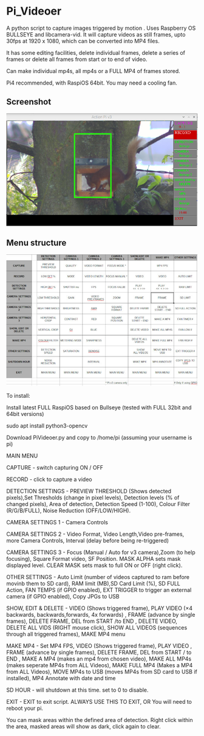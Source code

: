 # Pi_Videoer

A python script to capture images triggered by motion . Uses Raspberry OS BULLSEYE and libcamera-vid.
It will capture videos as still frames, upto 30fps at 1920 x 1080, which can be converted into MP4 files.

lt has some editing facilities, delete individual frames, delete a series of frames or delete all frames from start or to end of video.

Can make individual mp4s, all mp4s  or a FULL MP4 of frames stored.


Pi4 recommended, with RaspiOS 64bit. You may need a cooling fan.

## Screenshot

![screenshot](screen002.jpg)

## Menu structure

![Menus](menus.jpg)

To install:

Install latest FULL RaspiOS based on Bullseye (tested with FULL 32bit and 64bit versions)

sudo apt install python3-opencv

Download PiVideoer.py and copy to /home/pi (assuming your username is pi)

MAIN MENU

CAPTURE - switch capturing ON / OFF

RECORD  - click to capture a video

DETECTION SETTINGS - PREVIEW THRESHOLD (Shows detected pixels),Set Thresholds (change in pixel levels), Detection levels (% of changed pixels), Area of detection, Detection Speed (1-100), Colour Filter (R/G/B/FULL), Noise Reduction (OFF/LOW/HIGH).

CAMERA SETTINGS 1 -  Camera Controls

CAMERA SETTINGS 2 - Video Format, Video Length,Video pre-frames, more Camera Controls, Interval (delay before being re-triggered)

CAMERA SETTINGS 3 -  Focus (Manual / Auto for v3 camera),Zoom (to help focusing), Square Format video, SF Position. MASK ALPHA sets mask displayed level. CLEAR MASK sets mask to full ON or OFF (right click).

OTHER SETTINGS    - Auto Limit (number of videos captured to ram before movinb them to SD card), RAM limit (MB),SD Card Limit (%), SD FULL Action, FAN TEMPS (if GPIO enabled), EXT TRIGGER to trigger an external camera (if GPIO enabled), Copy JPGs to USB

SHOW, EDIT & DELETE     - VIDEO (Shows triggered frame), PLAY VIDEO (×4 backwards, backwards,forwards, 4x forwards) , FRAME (advance by single frames), DELETE FRAME, DEL from START /to END , DELETE VIDEO, DELETE ALL VIDS (RIGHT mouse click), SHOW ALL VIDEOS (sequences through all triggered frames), MAKE MP4 menu

MAKE MP4  - Set MP4 FPS, VIDEO (Shows triggered frame), PLAY VIDEO , FRAME (advance by single frames), DELETE FRAME, DEL from START / to END , MAKE A MP4 (makes an mp4 from chosen video), MAKE ALL MP4s (makes seperate MP4s from ALL Videos), MAKE FULL MP4 (Makes a MP4 from ALL Videos), MOVE MP4s to USB (moves MP4s from SD card to USB if installed), MP4 Annotate with date and time

SD HOUR - will shutdown at this time. set to 0 to disable.

EXIT - EXIT to exit script. ALWAYS USE THIS TO EXIT, OR You will need to reboot your pi.

You can mask areas within the defined area of detection. Right click within the area, masked areas will show as dark, click again to clear.
